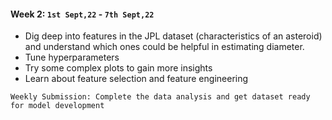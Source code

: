 #### Week 2: `1st Sept,22` - `7th Sept,22`
* Dig deep into features in the JPL dataset (characteristics of an asteroid) and understand which ones could be helpful in estimating diameter.
* Tune hyperparameters
* Try some complex plots to gain more insights
* Learn about feature selection and feature engineering
```
Weekly Submission: Complete the data analysis and get dataset ready for model development
```
